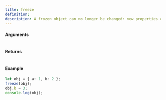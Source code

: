 ```yaml
---
title: freeze
definition: 
description: A frozen object can no longer be changed: new properties cannot be added, existing properties cannot be removed, their enumerability, configurability, writability, or value cannot be changed, and the object's prototype cannot be re-assigned.
---
```



#### Arguments


```bash

```


#### Returns


```bash

```


#### Example


```ts
let obj = { a: 1, b: 2 };freeze(obj);obj.b = 3;console.log(obj);
```